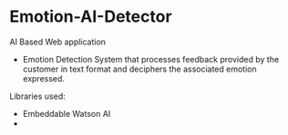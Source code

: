 # Emotion-AI-Detector
AI Based Web application

- Emotion Detection System that processes feedback provided by the customer in text format and deciphers the associated emotion expressed.

Libraries used:
- Embeddable Watson AI
- 
